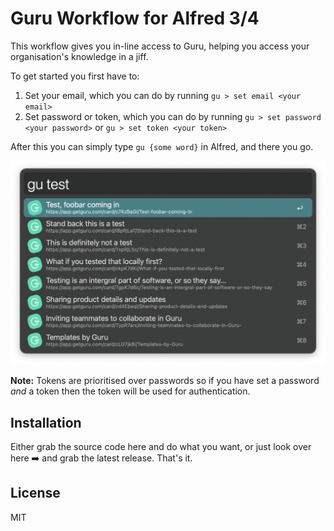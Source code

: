# Guru Workflow for Alfred 3/4

This workflow gives you in-line access to Guru, helping you access your organisation's knowledge in a jiff.

To get started you first have to:

1. Set your email, which you can do by running `gu > set email <your email>`
2. Set password or token, which you can do by running `gu > set password <your password>` or `gu > set token <your token>`

After this you can simply type `gu {some word}` in Alfred, and there you go.

![gu](example.png)

**Note:** Tokens are prioritised over passwords so if you have set a password *and* a token then the token will be used for authentication.

## Installation

Either grab the source code here and do what you want, or just look over here ➡️ and grab the latest release. That's it.

## License

MIT


